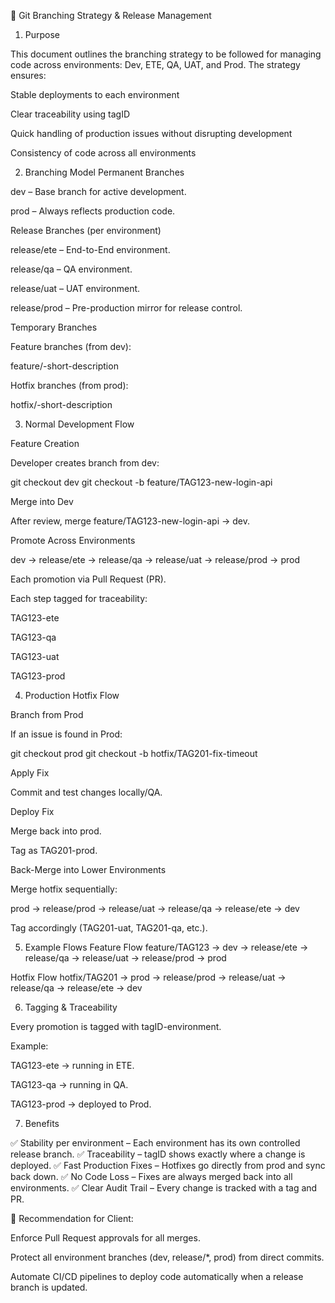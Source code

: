 📄 Git Branching Strategy & Release Management
1. Purpose

This document outlines the branching strategy to be followed for managing code across environments: Dev, ETE, QA, UAT, and Prod.
The strategy ensures:

Stable deployments to each environment

Clear traceability using tagID

Quick handling of production issues without disrupting development

Consistency of code across all environments

2. Branching Model
Permanent Branches

dev – Base branch for active development.

prod – Always reflects production code.

Release Branches (per environment)

release/ete – End-to-End environment.

release/qa – QA environment.

release/uat – UAT environment.

release/prod – Pre-production mirror for release control.

Temporary Branches

Feature branches (from dev):

feature/<tagID>-short-description


Hotfix branches (from prod):

hotfix/<tagID>-short-description

3. Normal Development Flow

Feature Creation

Developer creates branch from dev:

git checkout dev
git checkout -b feature/TAG123-new-login-api


Merge into Dev

After review, merge feature/TAG123-new-login-api → dev.

Promote Across Environments

dev → release/ete → release/qa → release/uat → release/prod → prod

Each promotion via Pull Request (PR).

Each step tagged for traceability:

TAG123-ete

TAG123-qa

TAG123-uat

TAG123-prod

4. Production Hotfix Flow

Branch from Prod

If an issue is found in Prod:

git checkout prod
git checkout -b hotfix/TAG201-fix-timeout


Apply Fix

Commit and test changes locally/QA.

Deploy Fix

Merge back into prod.

Tag as TAG201-prod.

Back-Merge into Lower Environments

Merge hotfix sequentially:

prod → release/prod → release/uat → release/qa → release/ete → dev


Tag accordingly (TAG201-uat, TAG201-qa, etc.).

5. Example Flows
Feature Flow
feature/TAG123 → dev → release/ete → release/qa → release/uat → release/prod → prod

Hotfix Flow
hotfix/TAG201 → prod → release/prod → release/uat → release/qa → release/ete → dev

6. Tagging & Traceability

Every promotion is tagged with tagID-environment.

Example:

TAG123-ete → running in ETE.

TAG123-qa → running in QA.

TAG123-prod → deployed to Prod.

7. Benefits

✅ Stability per environment – Each environment has its own controlled release branch.
✅ Traceability – tagID shows exactly where a change is deployed.
✅ Fast Production Fixes – Hotfixes go directly from prod and sync back down.
✅ No Code Loss – Fixes are always merged back into all environments.
✅ Clear Audit Trail – Every change is tracked with a tag and PR.

📌 Recommendation for Client:

Enforce Pull Request approvals for all merges.

Protect all environment branches (dev, release/*, prod) from direct commits.

Automate CI/CD pipelines to deploy code automatically when a release branch is updated.
